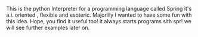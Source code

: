 This is the python Interpreter for a programming language called Spring it's a.i. oriented , flexible and esoteric. Majorilly I wanted to have some fun with this idea. Hope, you find it useful too! it always starts programs sith spr! we will see further examples later on.
